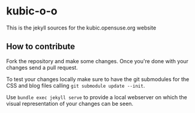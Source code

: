 # kubic-o-o

This is the jekyll sources for the kubic.opensuse.org website

## How to contribute

Fork the repository and make some changes.
Once you're done with your changes send a pull request.

To test your changes locally make sure to have the git submodules for the CSS and blog files calling `git submodule update --init`.

Use `bundle exec jekyll serve` to provide a local webserver on which the visual representation of your changes can be seen.
